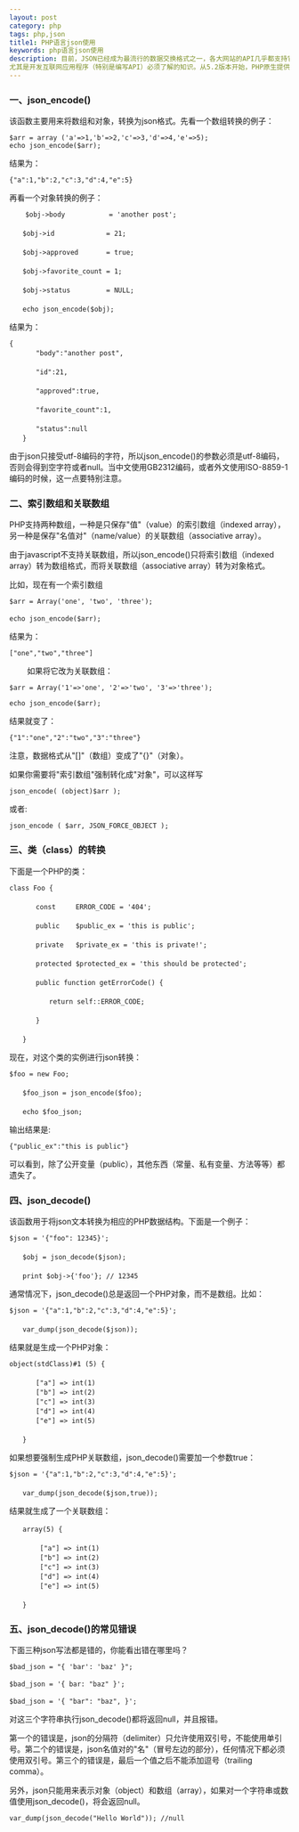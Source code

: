 ```yaml
---
layout: post
category: php
tags: php,json
title1: PHP语言json使用
keywords: php语言json使用
description: 目前，JSON已经成为最流行的数据交换格式之一，各大网站的API几乎都支持它。
尤其是开发互联网应用程序（特别是编写API）必须了解的知识。从5.2版本开始，PHP原生提供json_encode()和json_decode()函数，前者用于编码，后者用于解码。
---
```


### 一、json_encode()

该函数主要用来将数组和对象，转换为json格式。先看一个数组转换的例子：

	$arr = array ('a'=>1,'b'=>2,'c'=>3,'d'=>4,'e'=>5);
	echo json_encode($arr);

结果为：

	{"a":1,"b":2,"c":3,"d":4,"e":5}


再看一个对象转换的例子：

		$obj->body           = 'another post';
	　　
	　　$obj->id             = 21;
	　　
	　　$obj->approved       = true;
	　　
	　　$obj->favorite_count = 1;
	　　
	　　$obj->status         = NULL;
	　　
	　　echo json_encode($obj);

结果为：

	{
	　　　　"body":"another post",
	　　
	　　　　"id":21,
	　　
	　　　　"approved":true,
	　　
	　　　　"favorite_count":1,
	　　
	　　　　"status":null
	　　} 

由于json只接受utf-8编码的字符，所以json_encode()的参数必须是utf-8编码，否则会得到空字符或者null。当中文使用GB2312编码，或者外文使用ISO-8859-1编码的时候，这一点要特别注意。

### 二、索引数组和关联数组

PHP支持两种数组，一种是只保存"值"（value）的索引数组（indexed array），另一种是保存"名值对"（name/value）的关联数组（associative array）。

<p>由于javascript不支持关联数组，所以json_encode()只将索引数组（indexed array）转为数组格式，而将关联数组（associative array）转为对象格式。</p>

<p>比如，现在有一个索引数组</p>

	$arr = Array('one', 'two', 'three');
	　　
	echo json_encode($arr);

结果为：

	["one","two","three"] 
　　
如果将它改为关联数组：

	$arr = Array('1'=>'one', '2'=>'two', '3'=>'three');
	
	echo json_encode($arr);

结果就变了：

	{"1":"one","2":"two","3":"three"} 

<p>注意，数据格式从"[]"（数组）变成了"{}"（对象）。</p>
<p>如果你需要将"索引数组"强制转化成"对象"，可以这样写</p>
	
	json_encode( (object)$arr );

或者:

	json_encode ( $arr, JSON_FORCE_OBJECT );

### 三、类（class）的转换

下面是一个PHP的类：

	class Foo {
	　　
	　　　　const     ERROR_CODE = '404';
	　　
	　　　　public    $public_ex = 'this is public';
	　　
	　　　　private   $private_ex = 'this is private!';
	　　
	　　　　protected $protected_ex = 'this should be protected'; 
	 　　
	　　　　public function getErrorCode() {
	　　
	　　　　　　return self::ERROR_CODE;
	　　
	　　　　}
	　　
	　　}

现在，对这个类的实例进行json转换：

	$foo = new Foo;
	　　
	　　$foo_json = json_encode($foo);
	　　
	　　echo $foo_json;


输出结果是:

	{"public_ex":"this is public"} 

可以看到，除了公开变量（public），其他东西（常量、私有变量、方法等等）都遗失了。


### 四、json_decode()

该函数用于将json文本转换为相应的PHP数据结构。下面是一个例子：

	$json = '{"foo": 12345}';
	 　　
	　　$obj = json_decode($json);
	　　
	　　print $obj->{'foo'}; // 12345

通常情况下，json_decode()总是返回一个PHP对象，而不是数组。比如：

	$json = '{"a":1,"b":2,"c":3,"d":4,"e":5}';
	 　　
	　　var_dump(json_decode($json));

结果就是生成一个PHP对象：

	object(stdClass)#1 (5) {
	　　
	　　　　["a"] => int(1)
	　　　　["b"] => int(2)
	　　　　["c"] => int(3)
	　　　　["d"] => int(4)
	　　　　["e"] => int(5)
	　　
	　　}

如果想要强制生成PHP关联数组，json_decode()需要加一个参数true：

	$json = '{"a":1,"b":2,"c":3,"d":4,"e":5}';
	 　　
	　　var_dump(json_decode($json,true));

结果就生成了一个关联数组：
	
	　　array(5) {
	　　
	　　 　　["a"] => int(1)
	　　 　　["b"] => int(2)
	　　 　　["c"] => int(3)
	　　 　　["d"] => int(4)
	　　 　　["e"] => int(5)
	　　
	　　}

### 五、json_decode()的常见错误

下面三种json写法都是错的，你能看出错在哪里吗？

	$bad_json = "{ 'bar': 'baz' }";
	　　
	$bad_json = '{ bar: "baz" }';
	　　
	$bad_json = '{ "bar": "baz", }';

<p>对这三个字符串执行json_decode()都将返回null，并且报错。</p>

<p>第一个的错误是，json的分隔符（delimiter）只允许使用双引号，不能使用单引号。第二个的错误是，json名值对的"名"（冒号左边的部分），任何情况下都必须使用双引号。第三个的错误是，最后一个值之后不能添加逗号（trailing comma）。</p>

<p>另外，json只能用来表示对象（object）和数组（array），如果对一个字符串或数值使用json_decode()，将会返回null。</p>


	var_dump(json_decode("Hello World")); //null